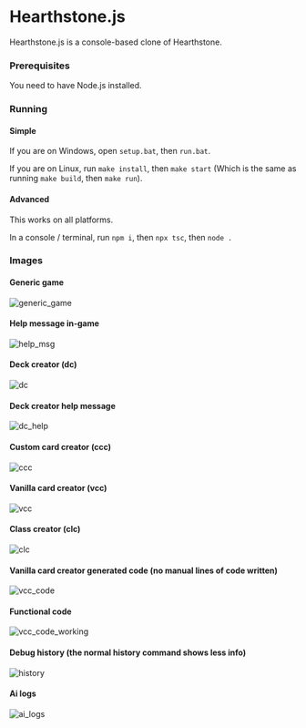 # Hearthstone.js

Hearthstone.js is a console-based clone of Hearthstone.

### Prerequisites
You need to have Node.js installed.

### Running
#### Simple
If you are on Windows, open `setup.bat`, then `run.bat`.

If you are on Linux, run `make install`, then `make start` (Which is the same as running `make build`, then `make run`).

#### Advanced
This works on all platforms.

In a console / terminal, run `npm i`, then `npx tsc`, then `node .`

### Images
#### Generic game
![generic_game](https://github.com/LunarTides/Hearthstone.js/assets/31688109/f7661c64-0fcc-49e7-bbb3-1934c5675184)

#### Help message in-game
![help_msg](https://github.com/LunarTides/Hearthstone.js/assets/31688109/60bd4814-80e1-4a9d-92c7-0254a2a1c02f)

#### Deck creator (dc)
![dc](https://github.com/LunarTides/Hearthstone.js/assets/31688109/07b5f1ac-2e40-4264-a14f-1a4ea142a16c)

#### Deck creator help message
![dc_help](https://github.com/LunarTides/Hearthstone.js/assets/31688109/c03bc24c-d19d-4797-86a7-708406d6c149)

#### Custom card creator (ccc)
![ccc](https://github.com/LunarTides/Hearthstone.js/assets/31688109/0b19d4fe-eb66-474b-b3d8-cfcd45533577)

#### Vanilla card creator (vcc)
![vcc](https://github.com/LunarTides/Hearthstone.js/assets/31688109/35fca25f-0569-4e8f-beb7-26650dd9a6c0)

#### Class creator (clc)
![clc](https://github.com/LunarTides/Hearthstone.js/assets/31688109/9ccc8f20-7286-4738-9ebe-aa53d8c01a99)

#### Vanilla card creator generated code (no manual lines of code written)
![vcc_code](https://github.com/LunarTides/Hearthstone.js/assets/31688109/65105f16-b8f9-4644-9180-de3c3bf231cd)

#### Functional code
![vcc_code_working](https://github.com/LunarTides/Hearthstone.js/assets/31688109/1eccc92e-ab52-4236-b163-918242c691c6)

#### Debug history (the normal history command shows less info)
![history](https://github.com/LunarTides/Hearthstone.js/assets/31688109/37de5c8c-bb66-4d77-aeef-170e7b0e599f)

#### Ai logs
![ai_logs](https://github.com/LunarTides/Hearthstone.js/assets/31688109/66815f5b-b938-479b-b741-c61cf9a3c43b)
